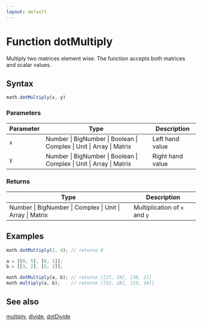 ```yaml
---
layout: default
---
```


<h1 id="function-dotmultiply">Function dotMultiply</h1>

Multiply two matrices element wise. The function accepts both matrices and
scalar values.


<h2 id="syntax">Syntax</h2>

```js
math.dotMultiply(x, y)
```

<h3 id="parameters">Parameters</h3>

Parameter | Type | Description
--------- | ---- | -----------
`x` | Number &#124; BigNumber &#124; Boolean &#124; Complex &#124; Unit &#124; Array &#124; Matrix | Left hand value
`y` | Number &#124; BigNumber &#124; Boolean &#124; Complex &#124; Unit &#124; Array &#124; Matrix | Right hand value

<h3 id="returns">Returns</h3>

Type | Description
---- | -----------
Number &#124; BigNumber &#124; Complex &#124; Unit &#124; Array &#124; Matrix | Multiplication of `x` and `y`


<h2 id="examples">Examples</h2>

```js
math.dotMultiply(2, 4); // returns 8

a = [[9, 5], [6, 1]];
b = [[3, 2], [5, 2]];

math.dotMultiply(a, b); // returns [[27, 10], [30, 2]]
math.multiply(a, b);    // returns [[52, 28], [23, 14]]
```


<h2 id="see-also">See also</h2>

[multiply](multiply.html),
[divide](divide.html),
[dotDivide](dotDivide.html)


<!-- Note: This file is automatically generated from source code comments. Changes made in this file will be overridden. -->
